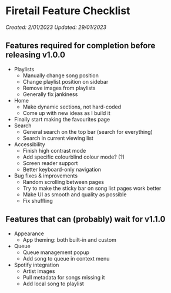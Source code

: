 # Firetail Feature Checklist
*Created: 2/01/2023*
*Updated: 29/01/2023*

## Features required for completion before releasing v1.0.0
- Playlists
  - Manually change song position
  - Change playlist position on sidebar
  - Remove images from playlists
  - Generally fix jankiness
- Home
  - Make dynamic sections, not hard-coded
  - Come up with new ideas as I build it
- Finally start making the favourites page
- Search
  - General search on the top bar (search for everything)
  - Search in current viewing list
- Accessibility
  - Finish high contrast mode
  - Add specific colourblind colour mode? (?)
  - Screen reader support
  - Better keyboard-only navigation
- Bug fixes & improvements
  - Random scrolling between pages
  - Try to make the sticky bar on song list pages work better
  - Make UI as smooth and quality as possible
  - Fix shuffling


## Features that can (probably) wait for v1.1.0
- Appearance
  - App theming: both built-in and custom
- Queue
  - Queue management popup
  - Add song to queue in context menu
- Spotify integration
  - Artist images
  - Pull metadata for songs missing it
  - Add local song to playlist